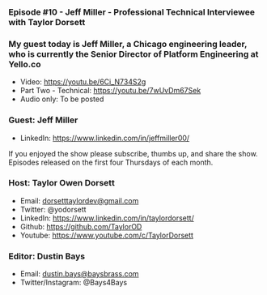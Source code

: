 ### Episode #10 - Jeff Miller - Professional Technical Interviewee with Taylor Dorsett

### My guest today is Jeff Miller, a Chicago engineering leader, who is currently the Senior Director of Platform Engineering at Yello.co

- Video: https://youtu.be/6Ci_N734S2g
- Part Two - Technical: https://youtu.be/7wUvDm67Sek
- Audio only: To be posted

### Guest: Jeff Miller
- LinkedIn: https://www.linkedin.com/in/jeffmiller00/

If you enjoyed the show please subscribe, thumbs up, and share the show.
Episodes released on the first four Thursdays of each month.
### Host: Taylor Owen Dorsett
- Email: dorsetttaylordev@gmail.com
- Twitter: @yodorsett
- LinkedIn: https://www.linkedin.com/in/taylordorsett/
- Github: https://github.com/TaylorOD
- Youtube: https://www.youtube.com/c/TaylorDorsett

### Editor: Dustin Bays
- Email: dustin.bays@baysbrass.com
- Twitter/Instagram: @Bays4Bays
